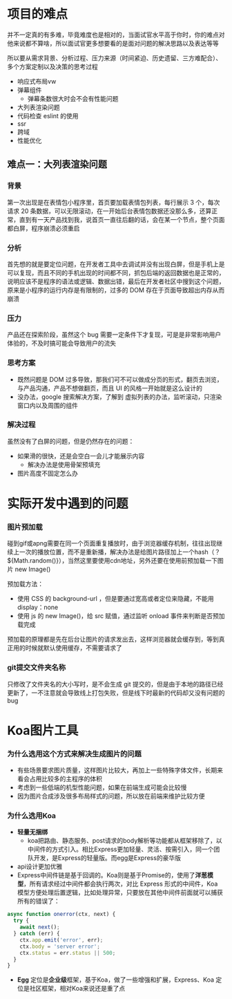 # 项目的难点
并不一定真的有多难，毕竟难度也是相对的，当面试官水平高于你时，你的难点对他来说都不算啥，所以面试官更多想要看的是面对问题的解决思路以及表达等等

所以要从需求背景、分析过程、压力来源（时间紧迫、历史遗留、三方难配合）、多个方案定制以及决策的思考过程

- 响应式布局vw
- 弹幕组件
  - 弹幕条数很大时会不会有性能问题
- 大列表渲染问题
- 代码检查 eslint 的使用
- ssr
- 跨域
- 性能优化

## 难点一：大列表渲染问题
### 背景
第一次出现是在表情包小程序里，首页要加载表情包列表，每行展示 3 个，每次请求 20 条数据，可以无限滚动，在一开始后台表情包数据还没那么多，还算正常，直到有一天产品找到我，说首页一直往后翻的话，会在某一个节点，整个页面都白屏，程序崩溃必须重启

### 分析
首先想的就是要定位问题，在开发者工具中去调试并没有出现白屏，但是手机上是可以复现，而且不同的手机出现的时间都不同，抓包后端的返回数据也是正常的，说明应该不是程序的语法或逻辑、数据出错，最后在开发者社区中搜到这个问题，原来是小程序的运行内存是有限制的，过多的 DOM 存在于页面导致超出内存从而崩溃

### 压力
产品还在探索阶段，虽然这个 bug 需要一定条件下才复现，可是是非常影响用户体验的，不及时搞可能会导致用户的流失

### 思考方案
- 既然问题是 DOM 过多导致，那我们可不可以做成分页的形式，翻页去浏览，与产品沟通，产品不想做翻页，而且 UI 的风格一开始就是这么设计的
- 没办法，google 搜索解决方案，了解到 虚拟列表的办法，监听滚动，只渲染窗口内以及周围的组件

### 解决过程
虽然没有了白屏的问题，但是仍然存在的问题：
- 如果滑的很快，还是会空白一会儿才能展示内容
  - 解决办法是使用骨架预填充
- 图片高度不固定怎么办

# 实际开发中遇到的问题
### 图片预加载
碰到gif或apng需要在同一个页面重复播放时，由于浏览器缓存机制，往往出现继续上一次的播放位置，而不是重新播，解决办法是给图片路径加上一个hash（？${Math.random()}），当然这里要使用cdn地址，另外还要在使用前预加载一下图片 new Image()

预加载方法：
- 使用 CSS 的 background-url ，但是要通过宽高或者定位来隐藏，不能用 display：none
- 使用 js 的 new Image()，给 src 赋值，通过监听 onload 事件来判断是否预加载完成

预加载的原理都是先在后台让图片的请求发出去，这样浏览器就会缓存到，等到真正用的时候就默认使用缓存，不需要请求了

### git提交文件夹名称
只修改了文件夹名的大小写时，是不会生成 git 提交的，但是由于本地的路径已经更新了，一不注意就会导致线上打包失败，但是线下时最新的代码却又没有问题的bug

# Koa图片工具
### 为什么选用这个方式来解决生成图片的问题
- 有些场景要求图片质量，这样图片比较大，再加上一些特殊字体文件，长期来看会占用比较多的主程序的体积
- 考虑到一些低端的机型性能问题，如果在前端生成可能会比较慢
- 因为图片合成涉及很多布局样式的问题，所以放在前端来维护比较方便


### 为什么选用Koa
- **轻量无捆绑**
  - koa把路由、静态服务、post请求的body解析等功能都从框架移除了，以中间件的方式引入。相比Express更加轻量、灵活、按需引入，同一个团队开发，是Express的轻量版。而egg是Express的豪华版
- api设计更加优雅
- Express中间件链是基于回调的。Koa则是基于Promise的，使用了**洋葱模型**，所有请求经过中间件都会执行两次，对比 Express 形式的中间件，Koa 模型方便处理后置逻辑，比如处理异常，只要放在其他中间件前面就可以捕获所有的错误了：

```js
async function onerror(ctx, next) {
  try {
    await next();
  } catch (err) {
    ctx.app.emit('error', err);
    ctx.body = 'server error';
    ctx.status = err.status || 500;
  }
}
```

- **Egg** 定位是**企业级**框架，基于Koa，做了一些增强和扩展，Express、Koa 定位是社区框架，相对Koa来说还是重了点 